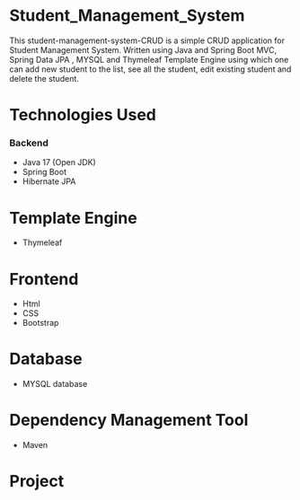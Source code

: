 # Student_Management_System
This student-management-system-CRUD  is a simple CRUD application for Student Management System. Written using Java and Spring Boot MVC, Spring Data JPA , MYSQL and Thymeleaf Template Engine using which one can add new student to the list, see all the student, edit existing student and delete the student.

# Technologies Used
 ### Backend
  + Java 17 (Open JDK)
  + Spring Boot
  + Hibernate JPA
 # Template Engine
  + Thymeleaf
 # Frontend
  + Html 
  + CSS
  + Bootstrap 
 # Database
  + MYSQL database
 # Dependency Management Tool
  + Maven

# Project 
